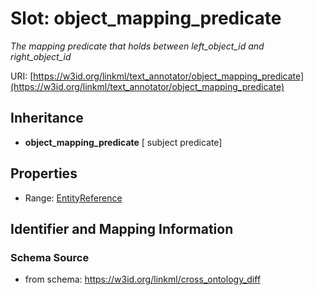 # Slot: object_mapping_predicate
_The mapping predicate that holds between left_object_id and right_object_id_


URI: [https://w3id.org/linkml/text_annotator/object_mapping_predicate](https://w3id.org/linkml/text_annotator/object_mapping_predicate)




## Inheritance

* **object_mapping_predicate** [ subject predicate]



## Properties

 * Range: [EntityReference](EntityReference.md)



## Identifier and Mapping Information







### Schema Source


* from schema: https://w3id.org/linkml/cross_ontology_diff



